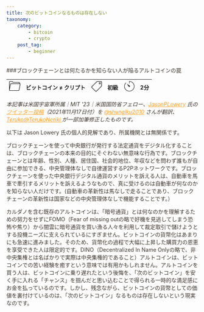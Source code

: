 ```yaml
---
title: 次のビットコインなるものは存在しない
taxonomy:
    category:
        - bitcoin
        - crypto
    post_tag:
        - beginner
---
```


<style>
img[alt*="Category"], 
img[alt*="Tag"], 
img[alt*="Time"] {
    width:30px;
    height:30px;
    object-fit: cover;
}
p {
    color: #3d362d;
}
p img {
    text-align:center;
}
a {
    color: #ff9f1c;
}
a:hover {
    color: #2ec4b6;
}
</style>

<script type="text/javascript" src="//ajax.googleapis.com/ajax/libs/jquery/1.10.2/jquery.min.js"></script>
<script language="JavaScript">
$(document).ready( function () {
   $("a[href^='http']:not([href*='" + location.hostname + "'])").attr('target', '_blank');
})
</script>

###ブロックチェーンとは何たるかを知らない人が陥るアルトコインの罠

|  ![Category](/_images/category.png)  |  ビットコイン ≠ クリプト  |  ![Tag](/_images/tag.png)  |  初級  | ![Time](/_images/timer.png)  |  2分  |
| ---- | ---- | ---- | ---- | ---- | ---- |

_本記事は米国宇宙軍所属｜MIT '23｜米国国防省フェロー、[JasonPLowery](https://twitter.com/JasonPLowery) 氏の[ツイッター投稿](https://twitter.com/JasonPLowery/status/1460969784024211458?s=20)（2021年11月17日付）を [@shungiku2010](https://twitter.com/shungiku2010) さんが翻訳、[Teruko@TerukoNeriki ](https://twitter.com/TerukoNeriki)が一部加筆修正したものです。_

以下は Jason Lowery 氏の個人的見解であり、所属機関とは無関係です。

ブロックチェーンを使って中央銀行が発行する法定通貨をデジタル化することは、ブロックチェーンの本来の目的にそぐわない無意味な行為です。ブロックチェーンとは年齢、性別、人種、居住国、社会的地位、年収などを問わず誰もが自由に参加できる、中央管理体なしで自律運営するP2Pネットワークです。ブロックチェーンを使った中央銀行デジタル通貨のメリットを訴える人は、自動車を馬車で牽引するメリットを訴えるようなもので、真に受けるのは自動車が何なのかを知らない人だけです。(自動車の革新性は馬なしで走ることであり、ブロックチェーンの革新性は国家などの中央管理体なしで機能することです。）

カルダノを含む既存のアルトコインは、「暗号通貨」とは何なのかを理解するための努力をせずにFOMO（Fear of missing outの略で好機を見逃してしまう恐怖や焦り）から闇雲に暗号通貨を買い漁る人々を利用して裁定取引で儲けようとする投機ニーズに支えられているにすぎません。ビットコインの貨幣化はあまりにも急速に進みました。そのため、貨幣化の過程で大幅に上昇した購買力の恩恵を享受できた人は限定的です。DINO（Decentralized In Name Onlyの略で、非中央集権とは名ばかりで実際は中央集権的であること）アルトコインは、ビットコインでの苦い経験を癒すという意味では有用かもしれません。アルトコインを買う人は、ビットコインに乗り遅れたという後悔を、「次のビットコイン」を安く手に入れる「チャンス」を掴んだと思い込むことで得られる一時的な満足感にお金を払っているのです。しかし、残念ながら、ビットコインの貨幣としての価値を裏付けているのは、「次のビットコイン」なるものは存在しないという現実なのです。
